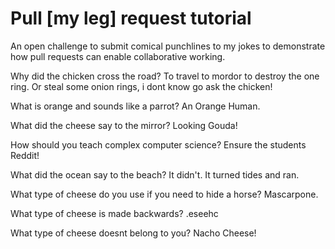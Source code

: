 # Pull [my leg] request tutorial
An open challenge to submit comical punchlines to my jokes to demonstrate how pull requests can enable collaborative working. 

Why did the chicken cross the road? 
To travel to mordor to destroy the one ring. Or steal some onion rings, i dont know go ask the chicken!

What is orange and sounds like a parrot? 
An Orange Human.

What did the cheese say to the mirror? 
Looking Gouda!

How should you teach complex computer science? 
Ensure the students Reddit!

What did the ocean say to the beach?
It didn't. It turned tides and ran.

What type of cheese do you use if you need to hide a horse?
Mascarpone.

What type of cheese is made backwards?
.eseehc

What type of cheese doesnt belong to you?
Nacho Cheese!
